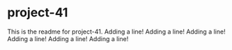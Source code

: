 # project-41

This is the readme for project-41.
Adding a line!
Adding a line!
Adding a line!
Adding a line!
Adding a line!
Adding a line!
